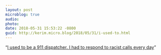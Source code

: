 ```yaml
---
layout: post
microblog: true
audio: 
photo: 
date: 2018-05-31 15:53:22 -0800
guid: http://kerim.micro.blog/2018/05/31/i-used-to.html
---
```

“[I used to be a 911 dispatcher. I had to respond to racist calls every day](http://www.vox.com/first-person/2018/5/30/17406092/race-911-white-lady-calls-police-on-black-family-bbq-oakland)”
